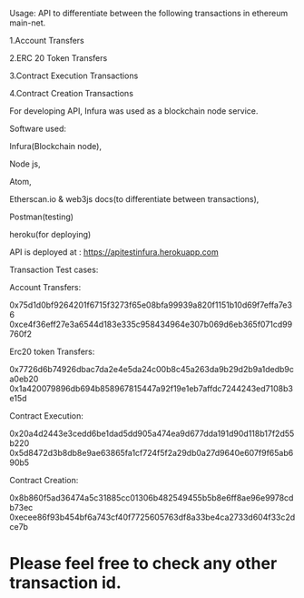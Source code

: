 Usage:
API to differentiate between the following transactions in ethereum main-net.

1.Account Transfers 


2.ERC 20 Token Transfers


3.Contract Execution Transactions 


4.Contract Creation Transactions


For developing API, Infura was used as a blockchain node service.

Software used:

Infura(Blockchain node),


Node js,


Atom,


Etherscan.io & web3js docs(to differentiate between transactions),


Postman(testing)


heroku(for deploying)


API is deployed at : https://apitestinfura.herokuapp.com


Transaction Test cases:


Account Transfers:


0x75d1d0bf9264201f6715f3273f65e08bfa99939a820f1151b10d69f7effa7e36
0xce4f36eff27e3a6544d183e335c958434964e307b069d6eb365f071cd99760f2

Erc20 token Transfers:


0x7726d6b74926dbac7da2e4e5da24c00b8c45a263da9b29d2b9a1dedb9ca0eb20
0x1a420079896db694b858967815447a92f19e1eb7affdc7244243ed7108b3e15d

Contract Execution:


0x20a4d2443e3cedd6be1dad5dd905a474ea9d677dda191d90d118b17f2d55b220
0x5d8472d3b8db8e9ae63865fa1cf724f5f2a29db0a27d9640e607f9f65ab690b5

Contract Creation:


0x8b860f5ad36474a5c31885cc01306b482549455b5b8e6ff8ae96e9978cdb73ec
0xecee86f93b454bf6a743cf40f7725605763df8a33be4ca2733d604f33c2dce7b


Please feel free to check any other transaction id.
==========================================================================